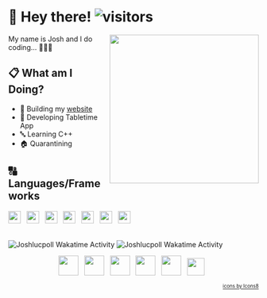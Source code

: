 # 👋 Hey there! ![visitors](https://visitor-badge.laobi.icu/badge?page_id=joshlucpoll.joshlucpoll)

<img align="right" src="https://media.giphy.com/media/ggX9KFCiXWcmRnyena/giphy.gif" height="300">


My name is Josh and I do coding... 👨🏻‍💻

## 📋 What am I Doing?

* 👷 Building my [website](https://joshlucpoll.com)
* 🔨 Developing Tabletime App
* 🔤 Learning C++
* 🏠 Quarantining

## 🔠 Languages/Frameworks
<p align="left">
    <a href="https://www.python.org/"><img height="25" src="https://img.icons8.com/color/2x/python.png"></a>&nbsp;&nbsp;
    <a href="https://developer.mozilla.org/en-US/docs/Web/JavaScript"><img height="25" src="https://img.icons8.com/color/2x/javascript.png"></a>&nbsp;&nbsp;
    <a href="https://www.cplusplus.com/"><img height="25" src="https://img.icons8.com/color/2x/c-plus-plus-logo.png"></a>&nbsp;&nbsp;
    <a href="https://docs.oracle.com/javase/7/docs/technotes/guides/language/"><img height="25" src="https://img.icons8.com/color/2x/java-coffee-cup-logo.png"></a>&nbsp;&nbsp;
    <a href="https://reactjs.org/"><img height="25" src="https://img.icons8.com/officel/2x/react.png"></a>&nbsp;&nbsp;
    <a href="https://developer.mozilla.org/en-US/docs/Web/HTML"><img height="25" src="https://img.icons8.com/color/2x/html-5.png"></a>&nbsp;&nbsp;
    <a href="https://developer.mozilla.org/en-US/docs/Web/CSS"><img height="25" src="https://img.icons8.com/color/2x/css3.png"></a>&nbsp;&nbsp;
</p>

<br/>

<img src="https://wakatime.com/share/@Joshlucpoll/e78b307a-f078-4e85-a99d-f110238ad8a8.svg" alt="Joshlucpoll Wakatime Activity"/>
<img src="https://wakatime.com/share/@Joshlucpoll/fd6a55b0-a785-4ab4-83a4-112956e4fd5c.svg" alt="Joshlucpoll Wakatime Activity"/>

<br/>
<p align="center">
    <a href="mailto:info@joshlucpoll.com"><img height="40" src="https://img.icons8.com/fluent/480/000000/mail.png"></a>&nbsp;&nbsp;
    <a href="https://twitter.com/joshlucpoll"><img height="40" src="https://img.icons8.com/fluent/480/000000/twitter.png"></a>&nbsp;&nbsp;
    <a href="https://linkedin.com/in/joshlucpoll"><img height="40" src="https://img.icons8.com/color/480/000000/linkedin.png"></a>&nbsp;&nbsp; 
    <a href="https://stackoverflow.com/users/10472451/joshlucpoll"><img height="40" src="https://img.icons8.com/color/480/000000/stackoverflow.png"></a>&nbsp;&nbsp;
    <a href="https://codepen.io/joshlucpoll"><img height="40" src="https://img.icons8.com/color/480/000000/codepen.png"></a>&nbsp;&nbsp;
    <a href="https://codesandbox.io/u/Joshlucpoll"><img height="35" src="https://cdn4.iconfinder.com/data/icons/logos-brands-5/24/codesandbox-512.png"></a>&nbsp;&nbsp;
</p>

  
<p align="right">
  <sub><sup><a href="https://icons8.com">icons by Icons8</a></sup></sub>
</p>

